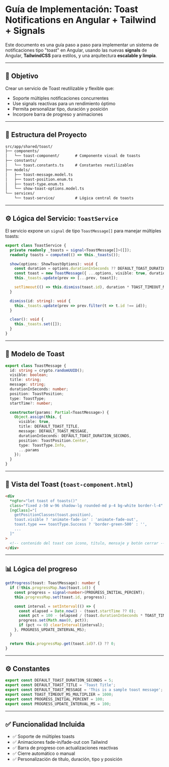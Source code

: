 # Guía de Implementación: Toast Notifications en Angular + Tailwind + Signals

Este documento es una guía paso a paso para implementar un sistema de notificaciones tipo "toast" en Angular, usando las nuevas **signals** de Angular, **TailwindCSS** para estilos, y una arquitectura **escalable y limpia**.

---

## 🎯 Objetivo

Crear un servicio de Toast reutilizable y flexible que:

- Soporte múltiples notificaciones concurrentes
- Use signals reactivas para un rendimiento óptimo
- Permita personalizar tipo, duración y posición
- Incorpore barra de progreso y animaciones

---

## 🧱 Estructura del Proyecto

```txt
src/app/shared/toast/
├── components/
│   └── toast-component/       # Componente visual de toasts
├── constants/
│   └── toast.constants.ts     # Constantes reutilizables
├── models/
│   ├── toast-message.model.ts
│   ├── toast-position.enum.ts
│   ├── toast-type.enum.ts
│   └── show-toast-options.model.ts
└── services/
    └── toast-service/         # Lógica central de toasts
```

---

## ⚙️ Lógica del Servicio: `ToastService`

El servicio expone un `signal` de tipo `ToastMessage[]` para manejar múltiples toasts:

```ts
export class ToastService {
  private readonly _toasts = signal<ToastMessage[]>([]);
  readonly toasts = computed(() => this._toasts());

  show(options: ShowToastOptions): void {
    const duration = options.durationInSeconds ?? DEFAULT_TOAST_DURATION_SECONDS;
    const toast = new ToastMessage({ ...options, visible: true, durationInSeconds: duration, startTime: Date.now() });
    this._toasts.update(prev => [...prev, toast]);

    setTimeout(() => this.dismiss(toast.id), duration * TOAST_TIMEOUT_MS_MULTIPLIER);
  }

  dismiss(id: string): void {
    this._toasts.update(prev => prev.filter(t => t.id !== id));
  }

  clear(): void {
    this._toasts.set([]);
  }
}
```

---

## 🧠 Modelo de Toast

```ts
export class ToastMessage {
  id: string = crypto.randomUUID();
  visible: boolean;
  title: string;
  message: string;
  durationInSeconds: number;
  position: ToastPosition;
  type: ToastType;
  startTime?: number;

  constructor(params: Partial<ToastMessage>) {
    Object.assign(this, {
      visible: true,
      title: DEFAULT_TOAST_TITLE,
      message: DEFAULT_TOAST_MESSAGE,
      durationInSeconds: DEFAULT_TOAST_DURATION_SECONDS,
      position: ToastPosition.Center,
      type: ToastType.Info,
      ...params
    });
  }
}
```

---

## 🎨 Vista del Toast (`toast-component.html`)

```html
<div
  *ngFor="let toast of toasts()"
  class="fixed z-50 w-96 shadow-lg rounded-md p-4 bg-white border-l-4"
  [ngClass]="[
    getPositionClasses(toast.position),
    toast.visible ? 'animate-fade-in' : 'animate-fade-out',
    toast.type === toastType.Success ? 'border-green-500' : '',
    ...
  ]"
>
  <!-- contenido del toast con icono, título, mensaje y botón cerrar -->
</div>
```

---

## 📊 Lógica del progreso

```ts
getProgress(toast: ToastMessage): number {
  if (!this.progressMap.has(toast.id)) {
    const progress = signal<number>(PROGRESS_INITIAL_PERCENT);
    this.progressMap.set(toast.id, progress);

    const interval = setInterval(() => {
      const elapsed = Date.now() - (toast.startTime ?? 0);
      const pct = 100 - (elapsed / (toast.durationInSeconds * TOAST_TIMEOUT_MS_MULTIPLIER)) * 100;
      progress.set(Math.max(0, pct));
      if (pct <= 0) clearInterval(interval);
    }, PROGRESS_UPDATE_INTERVAL_MS);
  }

  return this.progressMap.get(toast.id)?.() ?? 0;
}
```

---

## ⚙️ Constantes

```ts
export const DEFAULT_TOAST_DURATION_SECONDS = 5;
export const DEFAULT_TOAST_TITLE = 'Toast Title';
export const DEFAULT_TOAST_MESSAGE = 'This is a sample toast message';
export const TOAST_TIMEOUT_MS_MULTIPLIER = 1000;
export const PROGRESS_INITIAL_PERCENT = 100;
export const PROGRESS_UPDATE_INTERVAL_MS = 100;
```

---

## ✅ Funcionalidad Incluida

- ✅ Soporte de múltiples toasts
- ✅ Animaciones fade-in/fade-out con Tailwind
- ✅ Barra de progreso con actualizaciones reactivas
- ✅ Cierre automático o manual
- ✅ Personalización de título, duración, tipo y posición

